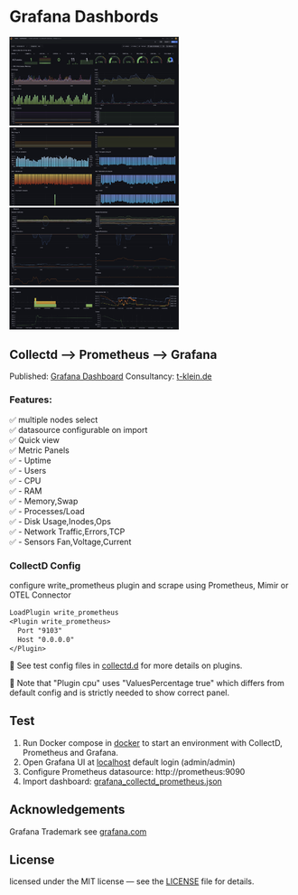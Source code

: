 # Grafana Dashbords

<img src="screenshots/screenshot_1.png" width="300" alt="Screenshot"/><img src="screenshots/screenshot_2.png" width="300" alt="Screenshot"/>
<img src="screenshots/screenshot_3.png" width="300" alt="Screenshot"/><img src="screenshots/screenshot_4.png" width="300" alt="Screenshot"/>

## Collectd --> Prometheus --> Grafana

Published: [Grafana Dashboard](https://grafana.com/grafana/dashboards/23643)
Consultancy: [t-klein.de](https://www.t-klein.de)

### Features:
✅  multiple nodes select  
✅  datasource configurable on import  
✅  Quick view  
✅  Metric Panels  
✅   - Uptime  
✅   - Users  
✅   - CPU  
✅   - RAM  
✅   - Memory,Swap  
✅   - Processes/Load  
✅   - Disk Usage,Inodes,Ops  
✅   - Network Traffic,Errors,TCP  
✅   - Sensors Fan,Voltage,Current  


### CollectD Config
configure write_prometheus plugin and scrape using Prometheus, Mimir or OTEL Connector

```
LoadPlugin write_prometheus
<Plugin write_prometheus>
  Port "9103"
  Host "0.0.0.0"
</Plugin>
```
📌 See test config files in [collectd.d](docker/collectd/collectd.d) for more details on plugins.  

📌 Note that "Plugin cpu" uses "ValuesPercentage true" which differs from default config and is strictly needed to show correct panel.  



## Test
1. Run Docker compose in [docker](docker) to start an environment with CollectD, Prometheus and Grafana.  
2. Open Grafana UI at [localhost](http://127.0.0.1:8086) default login (admin/admin)
3. Configure Prometheus datasource: http://prometheus:9090
4. Import dashboard: [grafana_collectd_prometheus.json](grafana_collectd_prometheus.json)

## Acknowledgements
Grafana Trademark see [grafana.com](https://grafana.com)


## License
licensed under the MIT license — see the [LICENSE](LICENSE) file for details.

